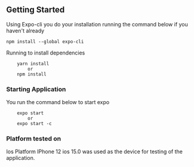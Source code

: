 ## Getting Started
Using Expo-cli you do your installation running the command below if you haven't already 
```
npm install --global expo-cli
```

Running to install dependencies
```
    yarn install
        or
    npm install
```

### Starting Application 
You run the command below to start expo
```
    expo start
        or
    expo start -c
``` 

### Platform tested on
Ios Platform IPhone 12 ios 15.0 was used as the device for testing of the application.
